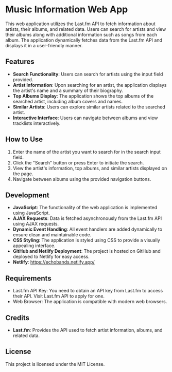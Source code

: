 # Music Information Web App

This web application utilizes the Last.fm API to fetch information about artists, their albums, and related data. Users can search for artists and view their albums along with additional information such as songs from each album. The application dynamically fetches data from the Last.fm API and displays it in a user-friendly manner.

## Features

- **Search Functionality**: Users can search for artists using the input field provided.
- **Artist Information**: Upon searching for an artist, the application displays the artist's name and a summary of their biography.
- **Top Albums Display**: The application shows the top albums of the searched artist, including album covers and names.
- **Similar Artists**: Users can explore similar artists related to the searched artist.
- **Interactive Interface**: Users can navigate between albums and view tracklists interactively.

## How to Use

1. Enter the name of the artist you want to search for in the search input field.
2. Click the "Search" button or press Enter to initiate the search.
3. View the artist's information, top albums, and similar artists displayed on the page.
4. Navigate between albums using the provided navigation buttons.

## Development

- **JavaScript**: The functionality of the web application is implemented using JavaScript.
- **AJAX Requests**: Data is fetched asynchronously from the Last.fm API using AJAX requests.
- **Dynamic Event Handling**: All event handlers are added dynamically to ensure clean and maintainable code.
- **CSS Styling**: The application is styled using CSS to provide a visually appealing interface.
- **GitHub and Netlify Deployment**: The project is hosted on GitHub and deployed to Netlify for easy access.
- **Netlify**: https://echobands.netlify.app/

## Requirements

- Last.fm API Key: You need to obtain an API key from Last.fm to access their API. Visit Last.fm API to apply for one.
- Web Browser: The application is compatible with modern web browsers.

## Credits

- **Last.fm**: Provides the API used to fetch artist information, albums, and related data.

## License

This project is licensed under the MIT License.
